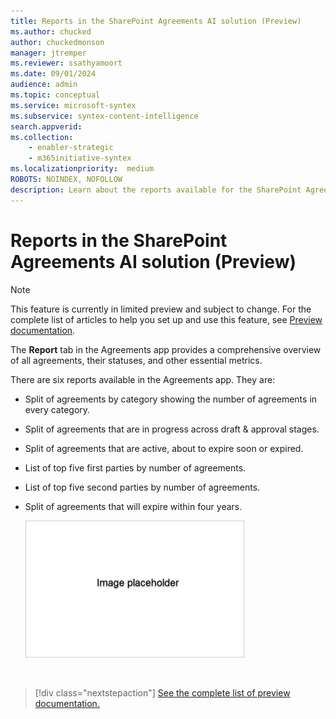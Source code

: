 ```yaml
---
title: Reports in the SharePoint Agreements AI solution (Preview)
ms.author: chucked
author: chuckedmonson
manager: jtremper
ms.reviewer: ssathyamoort
ms.date: 09/01/2024
audience: admin
ms.topic: conceptual
ms.service: microsoft-syntex
ms.subservice: syntex-content-intelligence
search.appverid: 
ms.collection: 
    - enabler-strategic
    - m365initiative-syntex
ms.localizationpriority:  medium
ROBOTS: NOINDEX, NOFOLLOW
description: Learn about the reports available for the SharePoint Agreements AI solution.
---
```


# Reports in the SharePoint Agreements AI solution (Preview)

> [!NOTE]
> This feature is currently in limited preview and subject to change. For the complete list of articles to help you set up and use this feature, see [Preview documentation](agreements-overview.md#preview-documentation).

The **Report** tab in the Agreements app provides a comprehensive overview of all agreements, their statuses, and other essential metrics.

There are six reports available in the Agreements app. They are:

- Split of agreements by category showing the number of agreements in every category.

- Split of agreements that are in progress across draft & approval stages.

- Split of agreements that are active, about to expire soon or expired.

- List of top five first parties by number of agreements.

- List of top five second parties by number of agreements.

- Split of agreements that will expire within four years.

   ![A screenshot of <describe the screenshot>.](../../media/content-understanding/agreements-placeholder.png)

<br>

> [!div class="nextstepaction"]
> [See the complete list of preview documentation.](agreements-overview.md#preview-documentation)
